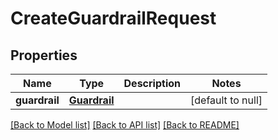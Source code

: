# CreateGuardrailRequest
## Properties

| Name | Type | Description | Notes |
|------------ | ------------- | ------------- | -------------|
| **guardrail** | [**Guardrail**](Guardrail.md) |  | [default to null] |

[[Back to Model list]](../README.md#documentation-for-models) [[Back to API list]](../README.md#documentation-for-api-endpoints) [[Back to README]](../README.md)

